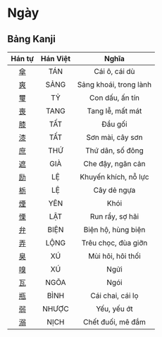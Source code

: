 
# Ngày

## Bảng Kanji

| Hán tự | Hán Việt | Nghĩa |
| :---: | :---: | :---: |
| [傘](https://www.tiengnhatdongian.com/kanji/giai-nghia-kanji-%E5%82%98) | TÁN | Cái ô, cái dù |
| [爽](https://www.tiengnhatdongian.com/kanji/giai-nghia-kanji-%E7%88%BD) | SẢNG | Sảng khoái, trong lành |
| [璽](https://www.tiengnhatdongian.com/kanji/giai-nghia-kanji-%E7%92%BD) | TỶ | Con dấu, ấn tín |
| [喪](https://www.tiengnhatdongian.com/kanji/giai-nghia-kanji-%E5%96%AA) | TANG | Tang lễ, mất mát |
| [膝](https://www.tiengnhatdongian.com/kanji/giai-nghia-kanji-%E8%86%9D) | TẤT | Đầu gối |
| [漆](https://www.tiengnhatdongian.com/kanji/giai-nghia-kanji-%E6%BC%86) | TẤT | Sơn mài, cây sơn |
| [庶](https://www.tiengnhatdongian.com/kanji/giai-nghia-kanji-%E5%BA%B6) | THỨ | Thứ dân, số đông |
| [遮](https://www.tiengnhatdongian.com/kanji/giai-nghia-kanji-%E9%81%AE) | GIÀ | Che đậy, ngăn cản |
| [励](https://www.tiengnhatdongian.com/kanji/giai-nghia-kanji-%E5%8A%B1) | LỆ | Khuyến khích, nỗ lực |
| [栃](https://www.tiengnhatdongian.com/kanji/giai-nghia-kanji-%E6%A0%83) | LỆ | Cây dẻ ngựa |
| [煙](https://www.tiengnhatdongian.com/kanji/giai-nghia-kanji-%E7%85%99) | YÊN | Khói |
| [慄](https://www.tiengnhatdongian.com/kanji/giai-nghia-kanji-%E6%85%84) | LẬT | Run rẩy, sợ hãi |
| [弁](https://www.tiengnhatdongian.com/kanji/giai-nghia-kanji-%E5%BC%81) | BIỆN | Biện hộ, hùng biện |
| [弄](https://www.tiengnhatdongian.com/kanji/giai-nghia-kanji-%E5%BC%84) | LỘNG | Trêu chọc, đùa giỡn |
| [臭](https://www.tiengnhatdongian.com/kanji/giai-nghia-kanji-%E8%87%AD) | XÚ | Mùi hôi, hôi thối |
| [嗅](https://www.tiengnhatdongian.com/kanji/giai-nghia-kanji-%E5%97%85) | XÚ | Ngửi |
| [瓦](https://www.tiengnhatdongian.com/kanji/giai-nghia-kanji-%E7%93%A6) | NGÕA | Ngói |
| [瓶](https://www.tiengnhatdongian.com/kanji/giai-nghia-kanji-%E7%93%B6) | BÌNH | Cái chai, cái lọ |
| [弱](https://www.tiengnhatdongian.com/kanji/giai-nghia-kanji-%E5%BC%B1) | NHƯỢC | Yếu, yếu ớt |
| [溺](https://www.tiengnhatdongian.com/kanji/giai-nghia-kanji-%E6%BA%BA) | NỊCH | Chết đuối, mê đắm |

